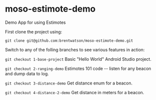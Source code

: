 moso-estimote-demo
==================

Demo App for using Estimotes

First clone the project using:

`git clone git@github.com:brentwatson/moso-estimote-demo.git`

Switch to any of the folling branches to see various features in action:

`git checkout 1-base-project` Basic "Hello World" Android Studio project.

`git checkout 2-ranging-demo` Estimotes 101 code -- listen for any beacon and dump data to log.

`git checkout 3-distance-demo` Get distance enum for a beacon.

`git checkout 4-distance-2-demo` Get distance in meters for a beacon.
